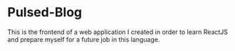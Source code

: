 # Pulsed-Blog
This is the frontend of a web application I created in order to learn ReactJS and prepare myself for a future job in this language. 
